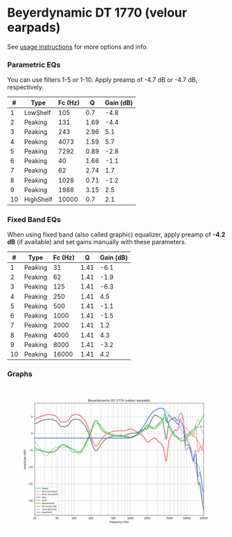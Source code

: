 # Beyerdynamic DT 1770 (velour earpads)
See [usage instructions](https://github.com/jaakkopasanen/AutoEq#usage) for more options and info.

### Parametric EQs
You can use filters 1-5 or 1-10. Apply preamp of -4.7 dB or -4.7 dB, respectively.

|   # | Type      |   Fc (Hz) |    Q |   Gain (dB) |
|-----|-----------|-----------|------|-------------|
|   1 | LowShelf  |       105 | 0.7  |        -4.8 |
|   2 | Peaking   |       131 | 1.69 |        -4.4 |
|   3 | Peaking   |       243 | 2.96 |         5.1 |
|   4 | Peaking   |      4073 | 1.59 |         5.7 |
|   5 | Peaking   |      7292 | 0.89 |        -2.8 |
|   6 | Peaking   |        40 | 1.66 |        -1.1 |
|   7 | Peaking   |        62 | 2.74 |         1.7 |
|   8 | Peaking   |      1028 | 0.71 |        -1.2 |
|   9 | Peaking   |      1988 | 3.15 |         2.5 |
|  10 | HighShelf |     10000 | 0.7  |         2.1 |

### Fixed Band EQs
When using fixed band (also called graphic) equalizer, apply preamp of **-4.2 dB** (if available) and set gains manually with these parameters.

|   # | Type    |   Fc (Hz) |    Q |   Gain (dB) |
|-----|---------|-----------|------|-------------|
|   1 | Peaking |        31 | 1.41 |        -6.1 |
|   2 | Peaking |        62 | 1.41 |        -1.9 |
|   3 | Peaking |       125 | 1.41 |        -6.3 |
|   4 | Peaking |       250 | 1.41 |         4.5 |
|   5 | Peaking |       500 | 1.41 |        -1.1 |
|   6 | Peaking |      1000 | 1.41 |        -1.5 |
|   7 | Peaking |      2000 | 1.41 |         1.2 |
|   8 | Peaking |      4000 | 1.41 |         4.3 |
|   9 | Peaking |      8000 | 1.41 |        -3.2 |
|  10 | Peaking |     16000 | 1.41 |         4.2 |

### Graphs
![](./Beyerdynamic%20DT%201770%20(velour%20earpads).png)
